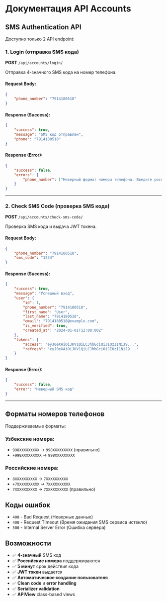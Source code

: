 # Документация API Accounts

## SMS Authentication API

Доступно только 2 API endpoint:

### 1. Login (отправка SMS кода)
**POST** `/api/accounts/login/`

Отправка 4-значного SMS кода на номер телефона.

#### Request Body:
```json
{
    "phone_number": "7914180518"
}
```

#### Response (Success):
```json
{
    "success": true,
    "message": "SMS код отправлен",
    "phone": "7914180518"
}
```

#### Response (Error):
```json
{
    "success": false,
    "errors": {
        "phone_number": ["Неверный формат номера телефона. Введите российский номер (8XXXXXXXXXX, +7XXXXXXXXXX, 7XXXXXXXXXX)"]
    }
}
```

---

### 2. Check SMS Code (проверка SMS кода)
**POST** `/api/accounts/check-sms-code/`

Проверка SMS кода и выдача JWT токена.

#### Request Body:
```json
{
    "phone_number": "7914180518",
    "sms_code": "1234"
}
```

#### Response (Success):
```json
{
    "success": true,
    "message": "Успешный вход",
    "user": {
        "id": 1,
        "phone_number": "7914180518",
        "first_name": "User",
        "last_name": "7914180518",
        "email": "7914180518@example.com",
        "is_verified": true,
        "created_at": "2024-01-01T12:00:00Z"
    },
    "tokens": {
        "access": "eyJ0eXAiOiJKV1QiLCJhbGciOiJIUzI1NiJ9...",
        "refresh": "eyJ0eXAiOiJKV1QiLCJhbGciOiJIUzI1NiJ9..."
    }
}
```

#### Response (Error):
```json
{
    "success": false,
    "error": "Неверный SMS код"
}
```

---

## Форматы номеров телефонов

Поддерживаемые форматы:

### Узбекские номера:
- `998XXXXXXXXX` → `998XXXXXXXXX` (правильно)
- `+998XXXXXXXXX` → `998XXXXXXXXX`

### Российские номера:
- `8XXXXXXXXXX` → `7XXXXXXXXXX`
- `+7XXXXXXXXXX` → `7XXXXXXXXXX`
- `7XXXXXXXXXX` → `7XXXXXXXXXX` (правильно)

## Коды ошибок

- `400` - Bad Request (Неверные данные)
- `408` - Request Timeout (Время ожидания SMS сервиса истекло)
- `500` - Internal Server Error (Ошибка сервера)

## Возможности

- ✅ **4-значный** SMS код
- ✅ **Российские номера** поддерживаются
- ✅ **5 минут** срок действия кода
- ✅ **JWT токен** выдается
- ✅ **Автоматическое создание пользователя**
- ✅ **Clean code** и **error handling**
- ✅ **Serializer validation**
- ✅ **APIView** class-based views
